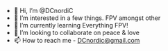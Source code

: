 - 👋 Hi, I’m @DCnordiC
- 👀 I’m interested in a few things. FPV amongst other
- 🌱 I’m currently learning Everything FPV!
- 💞️ I’m looking to collaborate on peace & love
- 📫 How to reach me - DCnordic@gmail.com

<!---
DCnordiC/DCnordiC is a ✨ special ✨ repository because its `README.md` (this file) appears on your GitHub profile.
You can click the Preview link to take a look at your changes.
--->
